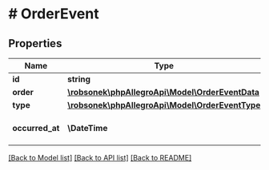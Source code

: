 # # OrderEvent

## Properties

Name | Type | Description | Notes
------------ | ------------- | ------------- | -------------
**id** | **string** | event id |
**order** | [**\robsonek\phpAllegroApi\Model\OrderEventData**](OrderEventData.md) |  |
**type** | [**\robsonek\phpAllegroApi\Model\OrderEventType**](OrderEventType.md) |  |
**occurred_at** | **\DateTime** | Date when the event occurred |

[[Back to Model list]](../../README.md#models) [[Back to API list]](../../README.md#endpoints) [[Back to README]](../../README.md)
